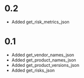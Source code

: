 # 0.2

- Added get_risk_metrics_json

# 0.1

- Added get_vendor_names_json
- Added get_product_names_json
- Added get_product_versions_json
- Added get_risks_json
